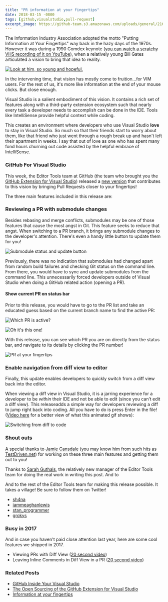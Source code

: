 ```yaml
---
title: "PR information at your fingertips"
date: 2018-03-15 -0800
tags: [github,visualstudio,pull-request]
excerpt_image: https://github-team.s3.amazonaws.com/uploads/general/2169716d-b6ee-4602-95bc-5f65ef193db4.png
---
```


The Information Industry Association adopted the motto "Putting Information at Your Fingertips" way back in the hazy days of the 1970s. However it was during a 1990 Comdex keynote ([you can watch a scratchy VHS recording of it on YouTube](https://www.youtube.com/watch?v=uGA1Chm_8RE)), when a relatively young Bill Gates articulated a vision to bring that idea to reality.

[![Look at him, so young and hopeful.](https://user-images.githubusercontent.com/19977/37441105-f9b9141a-27bc-11e8-931a-e9520eb717ed.png)](https://www.youtube.com/watch?v=uGA1Chm_8RE)

In the intervening time, that vision has mostly come to fruition...for VIM users. For the rest of us, it's more like information at the end of your mouse clicks. But close enough.

Visual Studio is a salient embodiment of this vision. It contains a rich set of features along with a third-party extension ecosystem such that nearly every task a developer needs to accomplish can be done in the IDE. Tools like IntelliSense provide helpful context while coding.

This creates an environment where developers who use Visual Studio __love__ to stay in Visual Studio. So much so that their friends start to worry about them, like that friend who just went through a rough break up and hasn't left their apartment in weeks. I say that out of love as one who has spent many fond hours churning out code assisted by the helpful embrace of IntelliSense.

### GitHub For Visual Studio

This week, the Editor Tools team at GitHub (the team who brought you the [GitHub Extension for Visual Studio](https://visualstudio.github.com/)) released a [new version](https://github.com/github/VisualStudio/releases/tag/v2.4.3.1737) that contributes to this vision by bringing Pull Requests closer to your fingertips!

The three main features included in this release are:

### Reviewing a PR with submodule changes

Besides rebasing and merge conflicts, submodules may be one of those features that cause the most angst in Git. This feature seeks to reduce that angst. When switching to a PR branch, it brings any submodule changes to the developer's attention. There's even a handy little button to update them for you!

![Submodule status and update  button](https://github-team.s3.amazonaws.com/uploads/general/2169716d-b6ee-4602-95bc-5f65ef193db4.png)

Previously, there was no indication that submodules had changed apart from random build failures and checking Git status on the command line. From there, you would have to sync and update submodules from the command line. This unnecessarily forced developers outside of Visual Studio when doing a GitHub related action (opening a PR).

#### Show current PR on status bar

Prior to this release, you would have to go to the PR list and take an educated guess based on the current branch name to find the active PR:

![Which PR is active?](https://github-team.s3.amazonaws.com/uploads/general/23093919-b465-4fa8-9871-7f55d61dcf4f.png)

![Oh it's this one!](https://github-team.s3.amazonaws.com/uploads/general/b3cc9ca1-24c5-4fc4-863d-a85fd38cc2ff.png)

With this release, you can see which PR you are on directly from the status bar, and navigate to its details by clicking the PR number!

![PR at your fingertips](https://github-team.s3.amazonaws.com/uploads/general/5d5bd62e-68f4-46d0-aaa9-e1950b1b1bff.png)

### Enable navigation from diff view to editor

Finally, this update enables developers to quickly switch from a diff view back into the editor.

When viewing a diff view in Visual Studio, it is a jarring experience for a developer to be _within_ their IDE and not be able to edit (since you can’t edit a diff view). This releaseadds a simple way for developers reviewing a diff to jump right back into coding. All you have to do is press Enter in the file! ([Video here](https://drive.google.com/open?id=1ePiF4FM3hwKejSur1cU7OdjkozLFq83N) for a better view of what this animated gif shows):

![Switching from diff to code](https://github-team.s3.amazonaws.com/uploads/general/09853368-78a1-4385-a133-e5177af74391.gif)

### Shout outs

A special thanks to [Jamie Cansdale](https://twitter.com/jcansdale) (you may know him from such hits as [TestDriven.net](https://www.testdriven.net/)) for working on these three main features and getting them out to you!

Thanks to [Sarah Guthals](https://twitter.com/sarahguthals), the relatively new manager of the Editor Tools team for doing the real work in writing this post. And to

And to the rest of the Editor Tools team for making this release possible. It takes a village! Be sure to follow them on Twitter!

* [sh4na](https://twitter.com/sh4na)
* [iammeaghanlewis](https://twitter.com/iammeaghanlewis)
* [stan_programmer](https://twitter.com/stan_programmer)
* [grokys](https://twitter.com/grokys)

### Busy in 2017

And in case you haven't paid close attention last year, here are some cool features we shipped in 2017.

* Viewing PRs with Diff View ([20 second video](https://drive.google.com/open?id=1OgRg9fyIGGGkPpuY_55XnQIHTh6EX5eF))
* Leaving Inline Comments in Diff View in a PR ([20 second video](https://drive.google.com/open?id=1epqDTACMRT0h5EnmxbD7WKzStsPoydaU))

### Related Posts

* [GitHub Inside Your Visual Studio](https://haacked.com/archive/2015/04/30/github-in-your-visual-studio/)
* [The Open Sourcing of the GitHub Extension for Visual Studio](https://haacked.com/archive/2015/07/20/ghfvs-oss/)
* [Information at your fingertips](https://spectrum.ieee.org/computing/software/information-at-your-fingertips)
